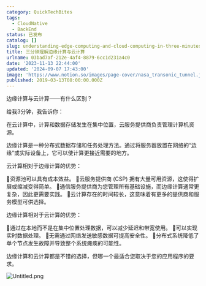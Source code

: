 ```yaml
---
category: QuickTechBites
tags:
  - CloudNative
  - BackEnd
status: 已发布
catalog: []
slug: understanding-edge-computing-and-cloud-computing-in-three-minutes
title: 三分钟理解边缘计算与云计算
urlname: 03bad7af-212e-4af4-8879-6cc1d231a4c0
date: '2023-11-13 22:44:00'
updated: '2024-09-07 17:43:00'
image: 'https://www.notion.so/images/page-cover/nasa_transonic_tunnel.jpg'
published: 2019-03-13T08:00:00.000Z
---
```


边缘计算与云计算——有什么区别？


给我3分钟，我告诉你：


在云计算中，计算和数据存储发生在集中位置，云服务提供商负责管理计算机资源。


边缘计算是一种分布式数据存储和任务处理方法。通过将服务器放置在网络的“边缘”或实际设备上，它可以使计算更接近需要的地方。


云计算相对于边缘计算的优势：


🔹资源池可以具有成本效益。
🔹云服务提供商 (CSP) 拥有大量可用资源，这使得扩展或缩减变得简单。
🔹通信服务提供商为您管理所有基础设施，而边缘计算通常更复杂，因此更需要实践。
🔹云计算存在的时间较长，这意味着有更多的提供商和服务模型可供选择。


边缘计算相对于云计算的优势：


🔸通过在本地而不是在集中位置处理数据，可以减少延迟和带宽使用。
🔸可以实现实时数据处理。
🔸无需通过网络发送敏感数据可提高安全性。
🔸分布式系统降低了单个节点发生故障并导致整个系统瘫痪的可能性。


边缘计算和云计算都是不错的选择，但哪一个最适合您取决于您的应用程序的要求。


![Untitled.png](https://prod-files-secure.s3.us-west-2.amazonaws.com/5d24fe63-e567-4804-86f9-9fdc62e13082/13581d9b-f241-4af1-9995-cb87504adaf1/Untitled.png?X-Amz-Algorithm=AWS4-HMAC-SHA256&X-Amz-Content-Sha256=UNSIGNED-PAYLOAD&X-Amz-Credential=ASIAZI2LB46674AGUN6N%2F20250319%2Fus-west-2%2Fs3%2Faws4_request&X-Amz-Date=20250319T053835Z&X-Amz-Expires=3600&X-Amz-Security-Token=IQoJb3JpZ2luX2VjEBQaCXVzLXdlc3QtMiJHMEUCIHUG251EL5agv0mS5zBSDh%2BCDR%2Frb0%2F1bTbt4NcfI7wYAiEA7814dUkWVQ60aHq3YtMr68IbR6qf2IT0TYp%2FOtpUb6Aq%2FwMIbRAAGgw2Mzc0MjMxODM4MDUiDDqGC7PzY1bSgM%2BBdCrcAyfGtpPPGtAja0E9Vx6%2F85RWOq6EDxbzXJRDIus8VT60BfBMol%2B2S2cnOW82D9jZC%2BcevTSSbtxcVp3MnKpWBxeWlkCga76cjZkPUvXxde4FfyybFO6Tvibd5PME2Uzavegruy6YQ%2FkXwI2VHEMla09CqTzRa4rDOMFQiYnp0keVEq6Q5EqmYbDRNOIbqs39W81oX6OYr4WKhpGoOESQY3AAE2yOaefwXcsV%2F0sMSBzCAsR4l7csUF%2BbBVowbCFLVAo6Bs5yW2axTKJRHwKnKD9HAhco%2FLsfAx0UQMYSdrC%2Fp4Am%2FcPpSqihV97UUpcy3mENAN9NgsryNfxeuqr0siMkSkf8ozA1YcjP%2BWKk7KAgkYzEW%2F5h4idu3d%2BaAD9aKGFxZdRV6n4wu%2FiG7dJSfhesX7wo7otIhtJN3QSe43MJDEkPRbTA3%2BjH25ZtxZ%2FTaPNbrtlg71aaGxDiTWtrsEK2hh%2BD4e03aoR1sXAcZ7xg6mTWzRKaZpQ%2F4UDQ9Op3RAiEvq1%2BW%2BXFY12F9ofrIByWLKfuj6h0IUPj5cR83rHyatOQ2ULOsxd%2FneUAjmYwzNu9WWDYD4g6MckopM9u4SO6dFv0aJJ5Sebydf%2BaSNnOXnzSsK1TBYVXO1ZgMN786L4GOqUBVCJBWduYE7td8awLvOnBrd2EUhp8yG%2FhQMqEb9R7dZdlfMxzBWyD6HG7977phiovBdg0B3ZcPGvDazHNPj3IDLGlafjYKr%2FWSwel%2F%2FSZT%2Foye%2BsiInZe6CbX4zF4JMt98rwgSziQWzuuJRHitY6ijxwQBp6ZF%2BPVsA3fymYuExII7ks9R1HCsrjSb0%2F6nTU8r%2BOYF1ujTP7XmdCnMx%2BxbqB7HRrp&X-Amz-Signature=889a33d4ac81418933af78202b2e6056be4f912355558d7b1132d45a6507a672&X-Amz-SignedHeaders=host&x-id=GetObject)

